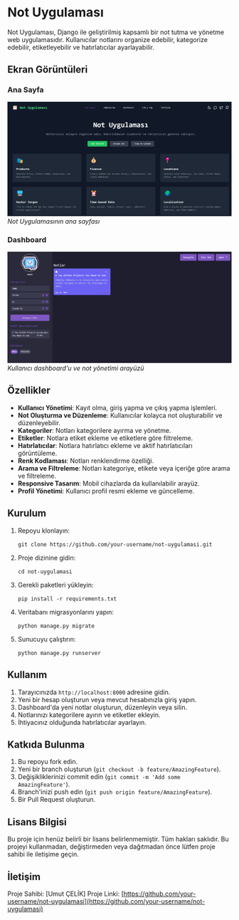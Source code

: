 # Not Uygulaması

Not Uygulaması, Django ile geliştirilmiş kapsamlı bir not tutma ve yönetme web uygulamasıdır. Kullanıcılar notlarını organize edebilir, kategorize edebilir, etiketleyebilir ve hatırlatıcılar ayarlayabilir.

## Ekran Görüntüleri

### Ana Sayfa
![Ana Sayfa](/index.png)
*Not Uygulamasının ana sayfası*

### Dashboard
![Dashboard](/dashboard.png)
*Kullanıcı dashboard'u ve not yönetimi arayüzü*

## Özellikler

- **Kullanıcı Yönetimi**: Kayıt olma, giriş yapma ve çıkış yapma işlemleri.
- **Not Oluşturma ve Düzenleme**: Kullanıcılar kolayca not oluşturabilir ve düzenleyebilir.
- **Kategoriler**: Notları kategorilere ayırma ve yönetme.
- **Etiketler**: Notlara etiket ekleme ve etiketlere göre filtreleme.
- **Hatırlatıcılar**: Notlara hatırlatıcı ekleme ve aktif hatırlatıcıları görüntüleme.
- **Renk Kodlaması**: Notları renklendirme özelliği.
- **Arama ve Filtreleme**: Notları kategoriye, etikete veya içeriğe göre arama ve filtreleme.
- **Responsive Tasarım**: Mobil cihazlarda da kullanılabilir arayüz.
- **Profil Yönetimi**: Kullanıcı profil resmi ekleme ve güncelleme.

## Kurulum

1. Repoyu klonlayın:
   ```
   git clone https://github.com/your-username/not-uygulamasi.git
   ```

2. Proje dizinine gidin:
   ```
   cd not-uygulamasi
   ```

3. Gerekli paketleri yükleyin:
   ```
   pip install -r requirements.txt
   ```

4. Veritabanı migrasyonlarını yapın:
   ```
   python manage.py migrate
   ```

5. Sunucuyu çalıştırın:
   ```
   python manage.py runserver
   ```

## Kullanım

1. Tarayıcınızda `http://localhost:8000` adresine gidin.
2. Yeni bir hesap oluşturun veya mevcut hesabınızla giriş yapın.
3. Dashboard'da yeni notlar oluşturun, düzenleyin veya silin.
4. Notlarınızı kategorilere ayırın ve etiketler ekleyin.
5. İhtiyacınız olduğunda hatırlatıcılar ayarlayın.

## Katkıda Bulunma

1. Bu repoyu fork edin.
2. Yeni bir branch oluşturun (`git checkout -b feature/AmazingFeature`).
3. Değişikliklerinizi commit edin (`git commit -m 'Add some AmazingFeature'`).
4. Branch'inizi push edin (`git push origin feature/AmazingFeature`).
5. Bir Pull Request oluşturun.

## Lisans Bilgisi

Bu proje için henüz belirli bir lisans belirlenmemiştir. Tüm hakları saklıdır. Bu projeyi kullanmadan, değiştirmeden veya dağıtmadan önce lütfen proje sahibi ile iletişime geçin.

## İletişim

Proje Sahibi: [Umut ÇELİK]
Proje Linki: [https://github.com/your-username/not-uygulamasi](https://github.com/your-username/not-uygulamasi)
